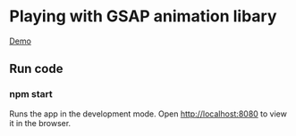 # Playing with GSAP animation libary

[Demo](https://playing-with-gsap.netlify.app/)

## Run code

### npm start

Runs the app in the development mode.
Open [http://localhost:8080](http://localhost:8080) to view it in the browser.
